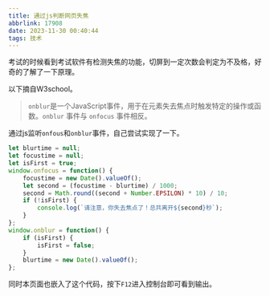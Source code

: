 ```yaml
---
title: 通过js判断网页失焦
abbrlink: 17908
date: 2023-11-30 00:40:44
tags: 技术
---
```


考试的时候看到考试软件有检测失焦的功能，切屏到一定次数会判定为不及格，好奇的了解了一下原理。

以下摘自W3school。
> `onblur`是一个JavaScript事件，用于在元素失去焦点时触发特定的操作或函数。`onblur` 事件与 `onfocus` 事件相反。

通过js监听`onfous`和`onblur`事件，自己尝试实现了一下。

``` js
let blurtime = null;
let focustime = null;
let isFirst = true;
window.onfocus = function() {
	focustime = new Date().valueOf();
	let second = (focustime - blurtime) / 1000;
	second = Math.round((second + Number.EPSILON) * 10) / 10;
	if (!isFirst) {
		console.log(`请注意，你失去焦点了！总共离开${second}秒`);
	}
};
window.onblur = function() {
	if (isFirst) {
		isFirst = false;
	}
	blurtime = new Date().valueOf();
};
```


同时本页面也嵌入了这个代码，按下`F12`进入控制台即可看到输出。

<script>console.log('加载成功，开始监听网页失焦');let blurtime=null;let focustime=null;let isFirst=true;window.onfocus=function(){focustime=new Date().valueOf();let second=(focustime-blurtime)/1000;second=Math.round((second+Number.EPSILON)*10)/10;if(!isFirst){console.log(`请注意，你失去焦点了！总共离开${second}秒`)}};window.onblur=function(){if(isFirst){isFirst=false}blurtime=new Date().valueOf()};</script>